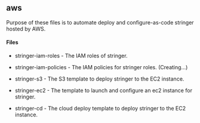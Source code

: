 ## aws

Purpose of these files is to automate deploy and configure-as-code stringer hosted by AWS.


#### Files

- stringer-iam-roles - The IAM roles of stringer.

- stringer-iam-policies - The IAM policies for stringer roles. (Creating...)

- stringer-s3 - The S3 template to deploy stringer to the EC2 instance.

- stringer-ec2 - The template to launch and configure an ec2 instance for stringer.

- stringer-cd - The cloud deploy template to deploy stringer to the EC2 instance.